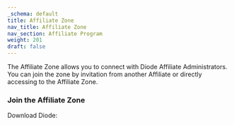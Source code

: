 ```yaml
---
_schema: default
title: Affiliate Zone
nav_title: Affiliate Zone
nav_section: Affiliate Program
weight: 201
draft: false
---
```

The Affiliate Zone allows you to connect with Diode Affiliate Administrators. You can join the zone by invitation from another Affiliate or directly accessing to the Affiliate Zone.

### Join the Affiliate Zone

Download Diode:

&nbsp;